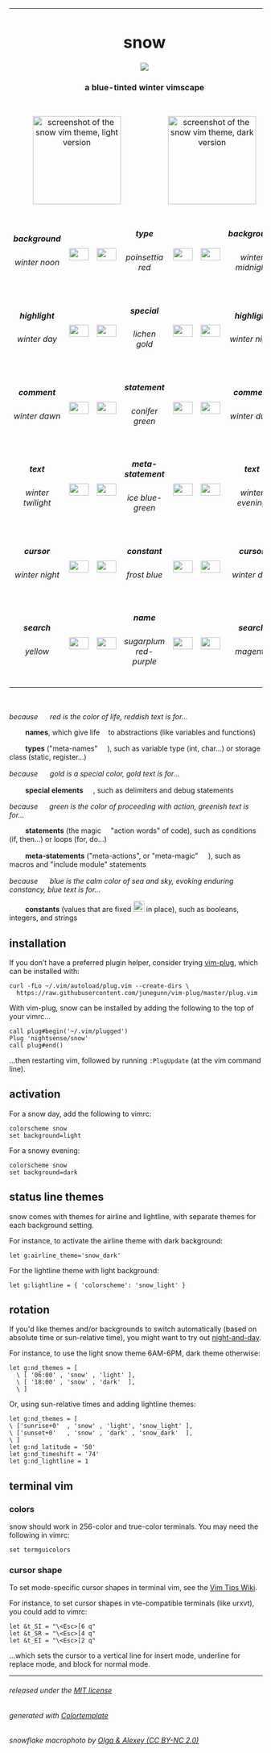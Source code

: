 <table><tbody align='center'>

<tr>
<td colspan='8'><h1>snow</h1>
<img src="https://github.com/nightsense/snow/raw/master/images/header.jpg" />
<h4>a blue-tinted winter vimscape</h4>
</td>
</tr>

<tr></tr>

<tr>

<td colspan='4' width='50%'>
<br>
<img alt="screenshot of the snow vim theme, light version" src="https://github.com/nightsense/snow/raw/master/images/screenshot-light.png" height="175" />
<br><br>
</td>

<td colspan='4' width='50%'>
<br>
<img alt="screenshot of the snow vim theme, dark version" src="https://github.com/nightsense/snow/raw/master/images/screenshot-dark.png" height="175" />
<br><br>
</td>
</tr>

<tr></tr>

<tr>
<td width='202'><h5>background</h5><h6>winter noon</h6></td>
<td><img src='http://www.colorhexa.com/eff2f5.png' height='24' width='39'></td>
<td><img src='http://www.colorhexa.com/c44846.png' height='24' width='39'></td>
<td width='202' colspan='2'><h5>type</h5><h6>poinsettia red</h6></td>
<td><img src='http://www.colorhexa.com/d27d75.png' height='24' width='39'></td>
<td><img src='http://www.colorhexa.com/252d39.png' height='24' width='39'></td>
<td width='202'><h5>background</h5><h6>winter midnight</h6></td>
</tr>
<tr></tr>
<tr>
<td><h5>highlight</h5><h6>winter day</h6></td>
<td><img src='http://www.colorhexa.com/dce2eb.png' height='24' width='39'></td>
<td><img src='http://www.colorhexa.com/97750e.png' height='24' width='39'></td>
<td colspan='2'><h5>special</h5><h6>lichen gold</h6></td>
<td><img src='http://www.colorhexa.com/bfa774.png' height='24' width='39'></td>
<td><img src='http://www.colorhexa.com/2d3745.png' height='24' width='39'></td>
<td><h5>highlight</h5><h6>winter night</h6></td>
</tr>
<tr></tr>
<tr>
<td><h5>comment</h5><h6>winter dawn</h6></td>
<td><img src='http://www.colorhexa.com/728199.png' height='24' width='39'></td>
<td><img src='http://www.colorhexa.com/36852c.png' height='24' width='39'></td>
<td colspan='2'><h5>statement</h5><h6>conifer green</h6></td>
<td><img src='http://www.colorhexa.com/7da573.png' height='24' width='39'></td>
<td><img src='http://www.colorhexa.com/728199.png' height='24' width='39'></td>
<td><h5>comment</h5><h6>winter dusk</h6></td>
</tr>
<tr></tr>
<tr>
<td><h5>text</h5><h6>winter twilight</h6></td>
<td><img src='http://www.colorhexa.com/4a5a6f.png' height='24' width='39'></td>
<td><img src='http://www.colorhexa.com/008b8c.png' height='24' width='39'></td>
<td colspan='2'><h5>meta-statement</h5><h6>ice blue-green</h6></td>
<td><img src='http://www.colorhexa.com/59a8a5.png' height='24' width='39'></td>
<td><img src='http://www.colorhexa.com/9fb0c8.png' height='24' width='39'></td>
<td><h5>text</h5><h6>winter evening</h6></td>
</tr>
<tr></tr>
<tr>
<td><h5>cursor</h5><h6>winter night</h6></td>
<td><img src='http://www.colorhexa.com/2d3745.png' height='24' width='39'></td>
<td><img src='http://www.colorhexa.com/007ad0.png' height='24' width='39'></td>
<td colspan='2'><h5>constant</h5><h6>frost blue</h6></td>
<td><img src='http://www.colorhexa.com/7299ca.png' height='24' width='39'></td>
<td><img src='http://www.colorhexa.com/dce2eb.png' height='24' width='39'></td>
<td><h5>cursor</h5><h6>winter day</h6></td>
</tr>
<tr></tr>
<tr>
<td><h5>search</h5><h6>yellow</h6></td>
<td><img src='http://www.colorhexa.com/e5bc5a.png' height='24' width='39'></td>
<td><img src='http://www.colorhexa.com/ae4fa3.png' height='24' width='39'></td>
<td colspan='2'><h5>name</h5><h6>sugarplum red-purple</h6></td>
<td><img src='http://www.colorhexa.com/b985b1.png' height='24' width='39'></td>
<td><img src='http://www.colorhexa.com/95638e.png' height='24' width='39'></td>
<td><h5>search</h5><h6>magenta</h6></td>
</tr>


</tbody></table>

<br>

*because <img height="16" src='https://github.com/nightsense/snow/raw/master/images/red.png' /> red is the color of life, reddish text is for...*

&nbsp;&nbsp;&nbsp;&nbsp;<img src="http://www.colorhexa.com/ae4fa3.png" height='12' width='12'> **names**, which give life <img height="9" src='https://github.com/nightsense/snow/raw/master/images/name.png' /> to abstractions (like variables and functions)

&nbsp;&nbsp;&nbsp;&nbsp;<img src="http://www.colorhexa.com/c44846.png" height='12' width='12'> **types** ("meta-names" <img height="15" src='https://github.com/nightsense/snow/raw/master/images/type.png' />), such as variable type (int, char...) or storage class (static, register...)

*because <img height="16" src='https://github.com/nightsense/snow/raw/master/images/gold.png' /> gold is a special color, gold text is for...*

&nbsp;&nbsp;&nbsp;&nbsp;<img src="http://www.colorhexa.com/937207.png" height='12' width='12'> **special elements** <img height="16" src='https://github.com/nightsense/snow/raw/master/images/special.png' />, such as delimiters and debug statements

*because <img height="15" src='https://github.com/nightsense/snow/raw/master/images/green.png' /> green is the color of proceeding with action, greenish text is for...*

&nbsp;&nbsp;&nbsp;&nbsp;<img src="http://www.colorhexa.com/34832a.png" height='12' width='12'> **statements** (the magic <img height="11" src='https://github.com/nightsense/snow/raw/master/images/statement.png' /> "action words" of code), such as conditions (if, then...) or loops (for, do...)

&nbsp;&nbsp;&nbsp;&nbsp;<img src="http://www.colorhexa.com/00898a.png" height='12' width='12'> **meta-statements** ("meta-actions", or "meta-magic" <img height="16" src='https://github.com/nightsense/snow/raw/master/images/metastatement.png' />), such as macros and "include module" statements

*because <img height="16" src='https://github.com/nightsense/snow/raw/master/images/blue.png' /> blue is the calm color of sea and sky, evoking enduring constancy, blue text is for...*

&nbsp;&nbsp;&nbsp;&nbsp;<img src="http://www.colorhexa.com/007ad0.png" height='12' width='12'> **constants** (values that are fixed <img height="22" src='https://github.com/nightsense/snow/raw/master/images/constant.png' /> in place), such as booleans, integers, and strings

## installation

If you don’t have a preferred plugin helper, consider trying [vim-plug](https://github.com/junegunn/vim-plug), which can be installed with:

```
curl -fLo ~/.vim/autoload/plug.vim --create-dirs \
  https://raw.githubusercontent.com/junegunn/vim-plug/master/plug.vim
```

With vim-plug, snow can be installed by adding the following to the top of your vimrc...

```
call plug#begin('~/.vim/plugged')
Plug 'nightsense/snow'
call plug#end()
```

...then restarting vim, followed by running `:PlugUpdate` (at the vim command line).

## activation

For a snow day, add the following to vimrc:

```
colorscheme snow
set background=light
```

For a snowy evening:

```
colorscheme snow
set background=dark
```

## status line themes

snow comes with themes for airline and lightline, with separate themes for each background setting.

For instance, to activate the airline theme with dark background:

```
let g:airline_theme='snow_dark'
```

For the lightline theme with light background:

```
let g:lightline = { 'colorscheme': 'snow_light' }
```

## rotation

If you'd like themes and/or backgrounds to switch automatically (based on absolute time or sun-relative time), you might want to try out [night-and-day](https://github.com/nightsense/night-and-day).

For instance, to use the light snow theme 6AM-6PM, dark theme otherwise:

```
let g:nd_themes = [
  \ [ '06:00' , 'snow' , 'light' ],
  \ [ '18:00' , 'snow' , 'dark'  ],
  \ ]
```

Or, using sun-relative times and adding lightline themes:

```
let g:nd_themes = [
\ ['sunrise+0'  , 'snow' , 'light', 'snow_light' ],
\ ['sunset+0'   , 'snow' , 'dark' , 'snow_dark'  ],
\ ]
let g:nd_latitude = '50'
let g:nd_timeshift = '74'
let g:nd_lightline = 1
```

## terminal vim

### colors

snow should work in 256-color and true-color terminals. You may need the following in vimrc:

```
set termguicolors
```

### cursor shape

To set mode-specific cursor shapes in terminal vim, see the [Vim Tips Wiki](http://vim.wikia.com/wiki/Change_cursor_shape_in_different_modes).

For instance, to set cursor shapes in vte-compatible terminals (like urxvt), you could add to vimrc:

```
let &t_SI = "\<Esc>[6 q"
let &t_SR = "\<Esc>[4 q"
let &t_EI = "\<Esc>[2 q"
```

...which sets the cursor to a vertical line for insert mode, underline for replace mode, and block for normal mode.

---

###### released under the [MIT license](https://opensource.org/licenses/MIT)
###### generated with [Colortemplate](https://github.com/lifepillar/vim-colortemplate)
###### snowflake macrophoto by [Olga & Alexey (CC BY-NC 2.0)](https://www.flickr.com/photos/chaoticmind75/39326731084/)
